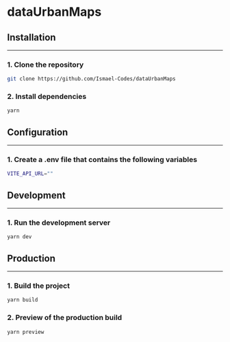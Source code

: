 # **dataUrbanMaps**

## Installation
---
### 1. Clone the repository

```bash
git clone https://github.com/Ismael-Codes/dataUrbanMaps
```

### 2. Install dependencies

```bash
yarn
```

## Configuration
---
### 1. Create a .env file that contains the following variables

```bash
VITE_API_URL=""
```

## Development
---
### 1. Run the development server

```bash
yarn dev
```

## Production
---
### 1. Build the project

```bash
yarn build
```

### 2. Preview of the production build

```bash
yarn preview
```